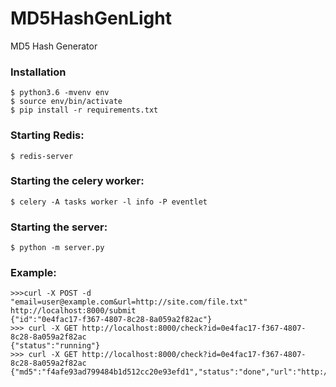 # MD5HashGenLight
MD5 Hash Generator

### Installation
```
$ python3.6 -mvenv env
$ source env/bin/activate
$ pip install -r requirements.txt
```
### Starting Redis:
```
$ redis-server
```
### Starting the celery worker:
```
$ celery -A tasks worker -l info -P eventlet
```
### Starting the server:
```
$ python -m server.py
```
### Example:
```
>>>curl -X POST -d "email=user@example.com&url=http://site.com/file.txt" http://localhost:8000/submit
{"id":"0e4fac17-f367-4807-8c28-8a059a2f82ac"}
>>> curl -X GET http://localhost:8000/check?id=0e4fac17-f367-4807-8c28-8a059a2f82ac
{"status":"running"}
>>> curl -X GET http://localhost:8000/check?id=0e4fac17-f367-4807-8c28-8a059a2f82ac
{"md5":"f4afe93ad799484b1d512cc20e93efd1","status":"done","url":"http://site.com/file.txt"}
```
